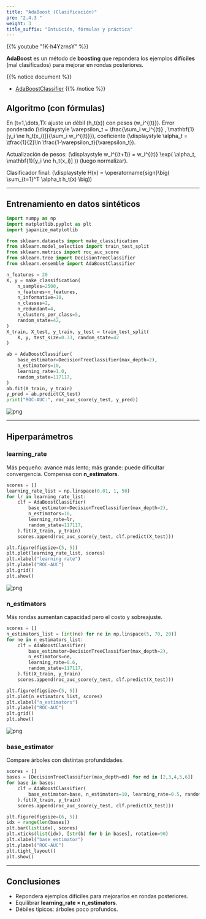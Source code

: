 ```yaml
---
title: "AdaBoost (Clasificación)"
pre: "2.4.3 "
weight: 3
title_suffix: "Intuición, fórmulas y práctica"
---
```


{{% youtube "1K-h4YzrnsY" %}}

<div class="pagetop-box">
  <p><b>AdaBoost</b> es un método de <b>boosting</b> que repondera los ejemplos <b>difíciles</b> (mal clasificados) para mejorar en rondas posteriores.</p>
</div>

{{% notice document %}}
- [AdaBoostClassifier](https://scikit-learn.org/stable/modules/generated/sklearn.ensemble.AdaBoostClassifier.html)
{{% /notice %}}

## Algoritmo (con fórmulas)
En \(t=1,\dots,T\): ajuste un débil \(h_t(x)\) con pesos \(w_i^{(t)}\). Error ponderado
\(\displaystyle \varepsilon_t = \frac{\sum_i w_i^{(t)} \, \mathbf{1}[y_i \ne h_t(x_i)]}{\sum_i w_i^{(t)}}\),
coeficiente \(\displaystyle \alpha_t = \tfrac{1}{2}\ln \frac{1-\varepsilon_t}{\varepsilon_t}\).

Actualización de pesos:
\(\displaystyle w_i^{(t+1)} = w_i^{(t)} \exp( \alpha_t\, \mathbf{1}[y_i \ne h_t(x_i)] )\) (luego normalizar).

Clasificador final: \(\displaystyle H(x) = \operatorname{sign}\big( \sum_{t=1}^T \alpha_t h_t(x) \big)\)

---

## Entrenamiento en datos sintéticos
```python
import numpy as np
import matplotlib.pyplot as plt
import japanize_matplotlib

from sklearn.datasets import make_classification
from sklearn.model_selection import train_test_split
from sklearn.metrics import roc_auc_score
from sklearn.tree import DecisionTreeClassifier
from sklearn.ensemble import AdaBoostClassifier

n_features = 20
X, y = make_classification(
    n_samples=2500,
    n_features=n_features,
    n_informative=10,
    n_classes=2,
    n_redundant=4,
    n_clusters_per_class=5,
    random_state=42,
)
X_train, X_test, y_train, y_test = train_test_split(
    X, y, test_size=0.33, random_state=42
)

ab = AdaBoostClassifier(
    base_estimator=DecisionTreeClassifier(max_depth=2),
    n_estimators=10,
    learning_rate=1.0,
    random_state=117117,
)
ab.fit(X_train, y_train)
y_pred = ab.predict(X_test)
print("ROC-AUC:", roc_auc_score(y_test, y_pred))
```

![png](/images/basic/ensemble/Adaboost_Classification_files/Adaboost_Classification_10_0.png)

---

## Hiperparámetros

### learning_rate
Más pequeño: avance más lento; más grande: puede dificultar convergencia. Compensa con <b>n_estimators</b>.
```python
scores = []
learning_rate_list = np.linspace(0.01, 1, 50)
for lr in learning_rate_list:
    clf = AdaBoostClassifier(
        base_estimator=DecisionTreeClassifier(max_depth=2),
        n_estimators=10,
        learning_rate=lr,
        random_state=117117,
    ).fit(X_train, y_train)
    scores.append(roc_auc_score(y_test, clf.predict(X_test)))

plt.figure(figsize=(5, 5))
plt.plot(learning_rate_list, scores)
plt.xlabel("learning rate")
plt.ylabel("ROC-AUC")
plt.grid()
plt.show()
```

![png](/images/basic/ensemble/Adaboost_Classification_files/Adaboost_Classification_13_0.png)

### n_estimators
Más rondas aumentan capacidad pero el costo y sobreajuste.
```python
scores = []
n_estimators_list = [int(ne) for ne in np.linspace(5, 70, 20)]
for ne in n_estimators_list:
    clf = AdaBoostClassifier(
        base_estimator=DecisionTreeClassifier(max_depth=2),
        n_estimators=ne,
        learning_rate=0.6,
        random_state=117117,
    ).fit(X_train, y_train)
    scores.append(roc_auc_score(y_test, clf.predict(X_test)))

plt.figure(figsize=(5, 5))
plt.plot(n_estimators_list, scores)
plt.xlabel("n_estimators")
plt.ylabel("ROC-AUC")
plt.grid()
plt.show()
```

![png](/images/basic/ensemble/Adaboost_Classification_files/Adaboost_Classification_16_0.png)

### base_estimator
Compare árboles con distintas profundidades.
```python
scores = []
bases = [DecisionTreeClassifier(max_depth=md) for md in [2,3,4,5,6]]
for base in bases:
    clf = AdaBoostClassifier(
        base_estimator=base, n_estimators=10, learning_rate=0.5, random_state=117117
    ).fit(X_train, y_train)
    scores.append(roc_auc_score(y_test, clf.predict(X_test)))

plt.figure(figsize=(6, 5))
idx = range(len(bases))
plt.bar(list(idx), scores)
plt.xticks(list(idx), [str(b) for b in bases], rotation=90)
plt.xlabel("base_estimator")
plt.ylabel("ROC-AUC")
plt.tight_layout()
plt.show()
```

---

## Conclusiones
- Repondera ejemplos difíciles para mejorarlos en rondas posteriores.
- Equilibrar <b>learning_rate × n_estimators</b>.
- Débiles típicos: árboles poco profundos.

